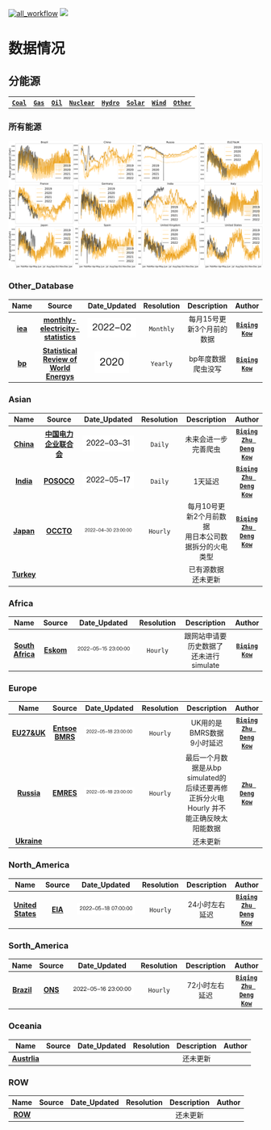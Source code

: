 [![all_workflow](https://github.com/KowComical/GlobalPowerUpdate-Kow/actions/workflows/all_workflow.yml/badge.svg?branch=master)](https://github.com/KowComical/GlobalPowerUpdate-Kow/actions/workflows/all_workflow.yml)
<a href="https://github.com/users/KowComical/projects/2"><img src="https://img.shields.io/badge/issues-project-blue"/></a>



# 数据情况
## 分能源
|||||||||
|:-:|:-:|:-:|:-:|:-:|:-:|:-:|:-:|
|**[`Coal`](./image/Coal_generation_for_all_country.svg)**|**[`Gas`](./image/Gas_generation_for_all_country.svg)**|**[`Oil`](./image/Oil_generation_for_all_country.svg)**|**[`Nuclear`](./image/Nuclear_generation_for_all_country.svg)**|**[`Hydro`](./image/Hydro_generation_for_all_country.svg)**|**[`Solar`](./image/Solar_generation_for_all_country.svg)**|**[`Wind`](./image/Wind_generation_for_all_country.svg)**|**[`Other`](./image/Other_generation_for_all_country.svg)**|
### 所有能源
![](./image/Power_generation_for_all_country.svg)


### Other_Database
|Name|Source|Date_Updated|Resolution|Description|Author|
|:-:|:-:|:-:|:-:|:-:|:-:|
|**[iea](./data/#global_rf/iea)**|**[monthly-electricity-statistics](https://www.iea.org/data-and-statistics/data-product/monthly-electricity-statistics)**|![](./image/updated/iea_cleaned.png)|`Monthly`|每月15号更新3个月前的数据|**[`Biqing`](https://github.com/cadagno)**<br>**[`Kow`](https://github.com/KowComical)**|
|**[bp](./data/#global_rf/bp)**|**[Statistical Review of World Energys](https://www.bp.com/en/global/corporate/energy-economics/statistical-review-of-world-energy.html)**|![](./image/updated/bp_cleaned.png)|`Yearly`|bp年度数据 爬虫没写|**[`Biqing`](https://github.com/cadagno)**<br>**[`Kow`](https://github.com/KowComical)**|
### Asian
|Name|Source|Date_Updated|Resolution|Description|Author|
|:-:|:-:|:-:|:-:|:-:|:-:|
|**[China](./data/asia/china)**|**[中国电力企业联合会](https://cec.org.cn/menu/index.html?170)**|![](./image/updated/China.png)|`Daily`|未来会进一步完善爬虫|**[`Biqing`](https://github.com/cadagno)**<br>**[`Zhu Deng`](https://github.com/thuzhu)**<br>**[`Kow`](https://github.com/KowComical)**|
|**[India](./data/asia/india)**|**[POSOCO](https://posoco.in/reports/daily-reports/)**|![](./image/updated/India.png)|`Daily`|1天延迟|**[`Biqing`](https://github.com/cadagno)**<br>**[`Zhu Deng`](https://github.com/thuzhu)**<br>**[`Kow`](https://github.com/KowComical)**|
|**[Japan](./data/asia/japan)**|**[OCCTO](https://occtonet3.occto.or.jp/public/dfw/RP11/OCCTO/SD/LOGIN_login#)**|![](./image/updated/Japan.png)|`Hourly`|每月10号更新2个月前数据<br>用日本公司数据拆分的火电类型|**[`Biqing`](https://github.com/cadagno)**<br>**[`Zhu Deng`](https://github.com/thuzhu)**<br>**[`Kow`](https://github.com/KowComical)**|
|**[Turkey](https://github.com/KowComical/GlobalPowerUpdate-Kow/issues/27)**||||已有源数据<br>还未更新||

### Africa
|Name|Source|Date_Updated|Resolution|Description|Author|
|:-:|:-:|:-:|:-:|:-:|:-:|
|**[South Africa](./data/africa/south_africa)**|**[Eskom](https://www.eskom.co.za/dataportal/supply-side/station-build-up-for-the-last-7-days/)**|![](./image/updated/south_africa.png)|`Hourly`|跟网站申请要历史数据了<br>还未进行simulate|**[`Biqing`](https://github.com/cadagno)**<br>**[`Kow`](https://github.com/KowComical)**|

### Europe
|Name|Source|Date_Updated|Resolution|Description|Author|
|:-:|:-:|:-:|:-:|:-:|:-:|
|**[EU27&UK](./data/europe/eu27_uk)**|**[Entsoe](https://transparency.entsoe.eu/generation/r2/actualGenerationPerProductionType/show)**<br>**[BMRS](https://www.bmreports.com/bmrs)**|![](./image/updated/Germany.png)|`Hourly`|UK用的是BMRS数据<br>9小时延迟|**[`Biqing`](https://github.com/cadagno)**<br>**[`Zhu Deng`](https://github.com/thuzhu)**<br>**[`Kow`](https://github.com/KowComical)**|
|**[Russia](./data/europe/russia)**|**[EMRES](https://emres.cn)**|![](./image/updated/Russia.png)|`Hourly`|最后一个月数据是从bp simulated的<br>后续还要再修正拆分火电<br>Hourly 并不能正确反映太阳能数据|**[`Zhu Deng`](https://github.com/thuzhu)**<br>**[`Kow`](https://github.com/KowComical)**|
|**[Ukraine](https://github.com/KowComical/GlobalPowerUpdate-Kow/issues/23)** ||||还未更新||

### North_America
|Name|Source|Date_Updated|Resolution|Description|Author|
|:-:|:-:|:-:|:-:|:-:|:-:|
|**[United States](./data/n_america/us)**|**[EIA](https://www.eia.gov/electricity/)**|![](./image/updated/US.png)|`Hourly`|24小时左右延迟|**[`Biqing`](https://github.com/cadagno)**<br>**[`Zhu Deng`](https://github.com/thuzhu)**<br>**[`Kow`](https://github.com/KowComical)**|


### Sorth_America
|Name|Source|Date_Updated|Resolution|Description|Author|
|:-:|:-:|:-:|:-:|:-:|:-:|
|**[Brazil](./data/s_america/brazil)**|**[ONS](http://www.ons.org.br/Paginas/resultados-da-operacao/historico-da-operacao)**|![](./image/updated/Brazil.png)|`Hourly`|72小时左右延迟|**[`Biqing`](https://github.com/cadagno)**<br>**[`Zhu Deng`](https://github.com/thuzhu)**<br>**[`Kow`](https://github.com/KowComical)**|

### Oceania
|Name|Source|Date_Updated|Resolution|Description|Author|
|:-:|:-:|:-:|:-:|:-:|:-:|
|**[Austrlia](https://github.com/KowComical/GlobalPowerUpdate-Kow/issues/12)**||||还未更新||

### ROW
|Name|Source|Date_Updated|Resolution|Description|Author|
|:-:|:-:|:-:|:-:|:-:|:-:|
|**[ROW](https://github.com/KowComical/GlobalPowerUpdate-Kow/issues/11)**||||还未更新||



